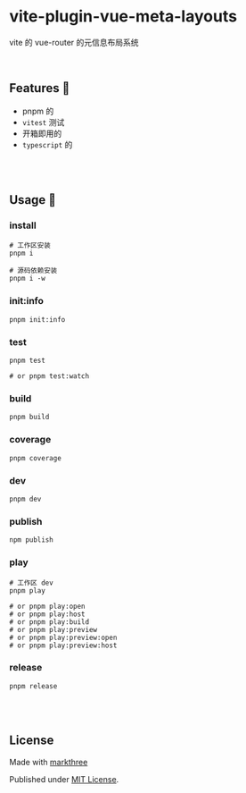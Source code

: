 # vite-plugin-vue-meta-layouts

vite 的 vue-router 的元信息布局系统

<br />

## Features 🦖

- pnpm 的
- `vitest` 测试
- 开箱即用的
- `typescript` 的

<br />
<br />

## Usage 🦕


### install

```shell
# 工作区安装
pnpm i

# 源码依赖安装
pnpm i -w
```

### init:info

```shell
pnpm init:info
```

### test

```shell
pnpm test

# or pnpm test:watch
```

### build

```shell
pnpm build
```

### coverage

```shell
pnpm coverage
```

### dev

```shell
pnpm dev
```

### publish

```shell
npm publish
```

### play

```shell
# 工作区 dev
pnpm play

# or pnpm play:open
# or pnpm play:host
# or pnpm play:build
# or pnpm play:preview
# or pnpm play:preview:open
# or pnpm play:preview:host
```

### release

```shell
pnpm release
```

<br />
<br />

## License

Made with [markthree](https://github.com/markthree)

Published under [MIT License](./LICENSE).

<br />